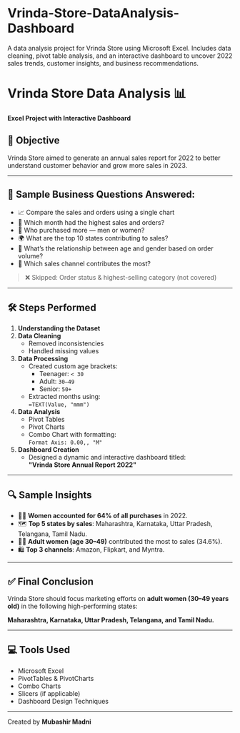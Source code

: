 # Vrinda-Store-DataAnalysis-Dashboard
A data analysis project for Vrinda Store using Microsoft Excel. Includes data cleaning, pivot table analysis, and an interactive dashboard to uncover 2022 sales trends, customer insights, and business recommendations.

# Vrinda Store Data Analysis 📊
**Excel Project with Interactive Dashboard**

## 🎯 Objective
Vrinda Store aimed to generate an annual sales report for 2022 to better understand customer behavior and grow more sales in 2023.

---

## 📝 Sample Business Questions Answered:
- 📈 Compare the sales and orders using a single chart
- 📅 Which month had the highest sales and orders?
- 🚻 Who purchased more — men or women?
- 🌍 What are the top 10 states contributing to sales?
- 🧠 What’s the relationship between age and gender based on order volume?
- 🛒 Which sales channel contributes the most?

> ❌ Skipped: Order status & highest-selling category (not covered)

---

## 🛠️ Steps Performed

1. **Understanding the Dataset**
2. **Data Cleaning**  
   - Removed inconsistencies  
   - Handled missing values
3. **Data Processing**  
   - Created custom age brackets:
     - Teenager: `< 30`
     - Adult: `30–49`
     - Senior: `50+`
   - Extracted months using:  
     `=TEXT(Value, "mmm")`
4. **Data Analysis**  
   - Pivot Tables  
   - Pivot Charts  
   - Combo Chart with formatting:  
     `Format Axis: 0.00,, "M"`
5. **Dashboard Creation**  
   - Designed a dynamic and interactive dashboard titled:  
     **"Vrinda Store Annual Report 2022"**

---

## 🔍 Sample Insights

- 👩‍🦰 **Women accounted for 64% of all purchases** in 2022.
- 🗺️ **Top 5 states by sales**: Maharashtra, Karnataka, Uttar Pradesh, Telangana, Tamil Nadu.
- 👩‍🦳 **Adult women (age 30–49)** contributed the most to sales (34.6%).
- 🛍️ **Top 3 channels**: Amazon, Flipkart, and Myntra.

---

## ✅ Final Conclusion

Vrinda Store should focus marketing efforts on **adult women (30–49 years old)** in the following high-performing states:

**Maharashtra, Karnataka, Uttar Pradesh, Telangana, and Tamil Nadu.**

---

## 💻 Tools Used
- Microsoft Excel
- PivotTables & PivotCharts
- Combo Charts
- Slicers (if applicable)
- Dashboard Design Techniques

---

Created by **Mubashir Madni**
